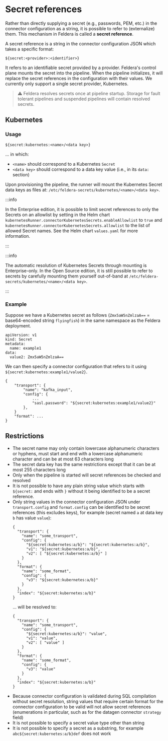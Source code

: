 # Secret references

Rather than directly supplying a secret (e.g., passwords, PEM, etc.) in the connector
configuration as a string, it is possible to refer to (externalize) them. This mechanism
in Feldera is called a **secret reference**.

A secret reference is a string in the connector configuration JSON which takes a specific format:

```
${secret:<provider>:<identifier>}
```

It refers to an identifiable secret provided by a provider. Feldera's control plane mounts the secret
into the pipeline. When the pipeline initializes, it will replace the secret references in the
configuration with their values. We currently only support a single secret provider, Kubernetes.

> ⚠️ Feldera resolves secrets once at pipeline startup.  Storage for
> fault tolerant pipelines and suspended pipelines will contain
> resolved secrets.

## Kubernetes

### Usage

```
${secret:kubernetes:<name>/<data key>}
```

... in which:
- `<name>` should correspond to a Kubernetes `Secret`
- `<data key>` should correspond to a data key value (i.e., in its `data:` section)

Upon provisioning the pipeline, the runner will mount the Kubernetes Secret data keys
as files at: `/etc/feldera-secrets/kubernetes/<name>/<data key>`.

:::info

In the Enterprise edition, it is possible to limit secret references to only
the Secrets on an allowlist by setting in the Helm chart
`kubernetesRunner.connectorKubernetesSecrets.enableAllowlist` to `true` and
`kubernetesRunner.connectorKubernetesSecrets.allowlist` to the list of allowed
Secret names. See the Helm chart `values.yaml` for more information.

:::

:::info

The automatic resolution of Kubernetes Secrets through mounting is Enterprise-only.
In the Open Source edition, it is still possible to refer to secrets by carefully
mounting them yourself out-of-band at `/etc/feldera-secrets/kubernetes/<name>/<data key>`.

:::

### Example

Suppose we have a Kubernetes secret as follows (`Zmx5aW5nZmlzaA==` = base64-encoded string `flyingfish`)
in the same namespace as the Feldera deployment.

```
apiVersion: v1
kind: Secret
metadata:
  name: example1
data:
  value2: Zmx5aW5nZmlzaA==
```

We can then specify a connector configuration that refers to it using `${secret:kubernetes:example1/value2}`.

```
{
    "transport": {
        "name": "kafka_input",
        "config": {
            ...
            "sasl.password": "${secret:kubernetes:example1/value2}"
        },
    }
    "format": ...
}
```

## Restrictions

- The secret name may only contain lowercase alphanumeric characters or hyphens, must start and end
  with a lowercase alphanumeric character and can be at most 63 characters long
- The secret data key has the same restrictions except that it can be at most 255 characters long
- Only when the pipeline is started will secret references be checked and resolved
- It is not possible to have any plain string value which starts with `${secret:` and ends with `}`
  without it being identified to be a secret reference.
- Only string values in the connector configuration JSON under `transport.config` and `format.config`
  can be identified to be secret references (this excludes keys), for example (secret named `a` at
  data key `b` has value `value`):
  ```
  {
    "transport": {
      "name": "some_transport",
      "config": {
        "${secret:kubernetes:a/b}": "${secret:kubernetes:a/b}",
        "v1": "${secret:kubernetes:a/b}",
        "v2": [ "${secret:kubernetes:a/b}" ]
      }
    },
    "format": {
      "name": "some_format",
      "config": {
        "v3": "${secret:kubernetes:a/b}"
      }
    },
    "index": "${secret:kubernetes:a/b}"
  }
  ```
  ... will be resolved to:
  ```
  {
    "transport": {
      "name": "some_transport",
      "config": {
        "${secret:kubernetes:a/b}": "value",
        "v1": "value",
        "v2": [ "value" ]
      }
    },
    "format": {
      "name": "some_format",
      "config": {
        "v3": "value"
      }
    },
    "index": "${secret:kubernetes:a/b}"
  }
  ```
- Because connector configuration is validated during SQL compilation without secret
  resolution, string values that require certain format for the connector configuration
  to be valid will not allow secret references (enumerations in particular, such as for
  the datagen connector `strategy` field)
- It is not possible to specify a secret value type other than string
- It is not possible to specify a secret as a substring, for example
  `abc${secret:kubernetes:a/b}def` does not work
